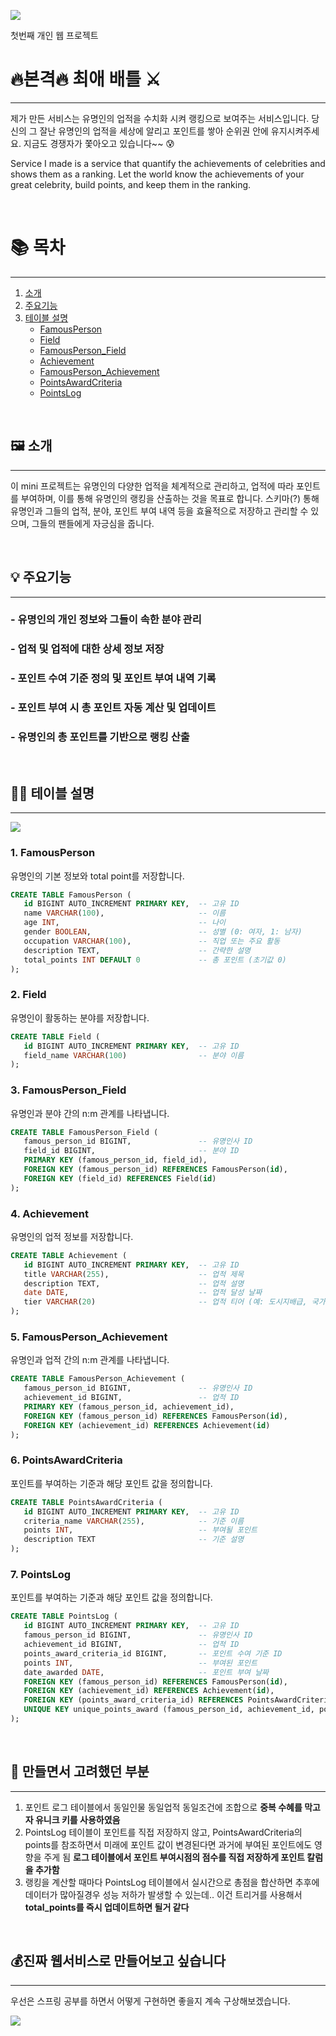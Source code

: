 ![](https://velog.velcdn.com/images/amormanet/post/6baabf1f-35e6-4956-85c5-6b43ea110a28/image.webp)

첫번째 개인 웹 프로젝트
# 🔥본격🔥  최애 배틀 ⚔️

---

제가 만든 서비스는 유명인의 업적을 수치화 시켜 랭킹으로 보여주는 서비스입니다.
당신의 그 잘난 유명인의 업적을 세상에 알리고 포인트를 쌓아 순위권 안에 유지시켜주세요.
지금도 경쟁자가 쫓아오고 있습니다~~ 😰

Service I made is a service that quantify the achievements of celebrities and shows them as a ranking.
Let the world know the achievements of your great celebrity, build points, and keep them in the ranking.


<br>


# 📚 목차

---
1. [소개](#소개)
2. [주요기능](#주요기능)
3. [테이블 설명](#테이블-설명)
   - [FamousPerson](#famousperson)
   - [Field](#field)
   - [FamousPerson_Field](#famousperson_field)
   - [Achievement](#achievement)
   - [FamousPerson_Achievement](#famousperson_achievement)
   - [PointsAwardCriteria](#pointsawardcriteria)
   - [PointsLog](#Pointslog)


<br>

## 🖼️ 소개

---
이 mini  프로젝트는 유명인의 다양한 업적을 체계적으로 관리하고, 업적에 따라 포인트를 부여하며, 이를 통해 유명인의 랭킹을 산출하는 것을 목표로 합니다. 스키마(?) 통해 유명인과 그들의 업적, 분야, 포인트 부여 내역 등을 효율적으로 저장하고 관리할 수 있으며, 그들의 팬들에게 자긍심을 줍니다.


<br>


## 💡 주요기능

---
### - 유명인의 개인 정보와 그들이 속한 분야 관리

### -  업적 및 업적에 대한 상세 정보 저장

### -  포인트 수여 기준 정의 및 포인트 부여 내역 기록

### -  포인트 부여 시 총 포인트 자동 계산 및 업데이트

### -  유명인의 총 포인트를 기반으로 랭킹 산출


<br>



## 👨‍🏫 테이블 설명

---
![](https://velog.velcdn.com/images/amormanet/post/b465aff5-07cd-4278-aca7-945495049b15/image.png)
### 1. FamousPerson
유명인의 기본 정보와 total point를 저장합니다.

```sql
CREATE TABLE FamousPerson (
   id BIGINT AUTO_INCREMENT PRIMARY KEY,  -- 고유 ID
   name VARCHAR(100),                     -- 이름
   age INT,                               -- 나이
   gender BOOLEAN,                        -- 성별 (0: 여자, 1: 남자)
   occupation VARCHAR(100),               -- 직업 또는 주요 활동
   description TEXT,                      -- 간략한 설명
   total_points INT DEFAULT 0             -- 총 포인트 (초기값 0)
);
```

### 2. Field
유명인이 활동하는 분야를 저장합니다.
```sql
CREATE TABLE Field (
   id BIGINT AUTO_INCREMENT PRIMARY KEY,  -- 고유 ID
   field_name VARCHAR(100)                -- 분야 이름
);
```

### 3. FamousPerson_Field
유명인과 분야 간의 n:m 관계를 나타냅니다.
```sql
CREATE TABLE FamousPerson_Field (
   famous_person_id BIGINT,               -- 유명인사 ID
   field_id BIGINT,                       -- 분야 ID
   PRIMARY KEY (famous_person_id, field_id),
   FOREIGN KEY (famous_person_id) REFERENCES FamousPerson(id),
   FOREIGN KEY (field_id) REFERENCES Field(id)
);
```

### 4. Achievement
유명인의 업적 정보를 저장합니다.
```sql
CREATE TABLE Achievement (
   id BIGINT AUTO_INCREMENT PRIMARY KEY,  -- 고유 ID
   title VARCHAR(255),                    -- 업적 제목
   description TEXT,                      -- 업적 설명
   date DATE,                             -- 업적 달성 날짜
   tier VARCHAR(20)                       -- 업적 티어 (예: 도시지배급, 국가권력급)
);
```
### 5. FamousPerson_Achievement
유명인과 업적 간의 n:m 관계를 나타냅니다.
```sql
CREATE TABLE FamousPerson_Achievement (
   famous_person_id BIGINT,               -- 유명인사 ID
   achievement_id BIGINT,                 -- 업적 ID
   PRIMARY KEY (famous_person_id, achievement_id),
   FOREIGN KEY (famous_person_id) REFERENCES FamousPerson(id),
   FOREIGN KEY (achievement_id) REFERENCES Achievement(id)
);
```

### 6. PointsAwardCriteria
포인트를 부여하는 기준과 해당 포인트 값을 정의합니다.
```sql
CREATE TABLE PointsAwardCriteria (
   id BIGINT AUTO_INCREMENT PRIMARY KEY,  -- 고유 ID
   criteria_name VARCHAR(255),            -- 기준 이름
   points INT,                            -- 부여될 포인트
   description TEXT                       -- 기준 설명
);
```

### 7. PointsLog
포인트를 부여하는 기준과 해당 포인트 값을 정의합니다.
```sql
CREATE TABLE PointsLog (
   id BIGINT AUTO_INCREMENT PRIMARY KEY,  -- 고유 ID
   famous_person_id BIGINT,               -- 유명인사 ID
   achievement_id BIGINT,                 -- 업적 ID
   points_award_criteria_id BIGINT,       -- 포인트 수여 기준 ID
   points INT,                            -- 부여된 포인트
   date_awarded DATE,                     -- 포인트 부여 날짜
   FOREIGN KEY (famous_person_id) REFERENCES FamousPerson(id),
   FOREIGN KEY (achievement_id) REFERENCES Achievement(id),
   FOREIGN KEY (points_award_criteria_id) REFERENCES PointsAwardCriteria(id),
   UNIQUE KEY unique_points_award (famous_person_id, achievement_id, points_award_criteria_id)
);
```

<br>



## 💭 만들면서 고려했던 부분

---
1. 포인트 로그 테이블에서 동일인물 동일업적 동일조건에 조합으로 **중복 수혜를 막고자 유니크 키를 사용하였음**
2. PointsLog 테이블이 포인트를 직접 저장하지 않고, PointsAwardCriteria의 points를 참조하면서 미래에 포인트 값이 변경된다면 과거에 부여된 포인트에도 영향을 주게 됨
   **로그 테이블에서 포인트 부여시점의 점수를 직접 저장하게 포인트 칼럼을 추가함**
3. 랭킹을 계산할 때마다 PointsLog 테이블에서 실시간으로 총점을 합산하면
   추후에 데이터가 많아질경우  성능 저하가 발생할 수 있는데..
   이건 트리거를 사용해서 **total_points를 즉시 업데이트하면 될거 같다**

<br>


## 💰진짜 웹서비스로 만들어보고 싶습니다

---
우선은 스프링 공부를 하면서 어떻게 구현하면 좋을지 계속 구상해보겠습니다.

![](https://velog.velcdn.com/images/amormanet/post/1402294b-e785-487d-a392-1e64715ef47b/image.png)
